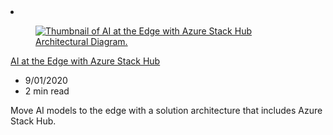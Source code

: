 <!-- This file is automatically generated by build/architectures/build_index.py. Any updates will be lost. -->

<!-- markdownlint-disable MD033 -->

<li class="grid-item item-column" data-categories="AI + Machine Learning Hybrid ">
<article class="card">
    <div class="card-header has-margin-bottom-none" aria-hidden="true">
        <figure class="image diagram has-height-175 has-overflow-hidden level">
            <a href="/azure/architecture/solution-ideas/articles/ai-at-the-edge"><img src="/azure/architecture/browse/thumbs/ai-at-the-edge.png" class="diagram" alt="Thumbnail of AI at the Edge with Azure Stack Hub Architectural Diagram." data-linktype="relative-path"></a>
        </figure>
    </div>
    <div class="card-content">
        <a class="card-content-title has-margin-top-none" href="/azure/architecture/solution-ideas/articles/ai-at-the-edge">
            <p>AI at the Edge with Azure Stack Hub</p>
        </a>
        <ul class="card-content-metadata">
            <li>9/01/2020</li>
            <li>2 min read</li>
        </ul>
        <p class="card-content-description">Move AI models to the edge with a solution architecture that includes Azure Stack Hub.</p>
        <div class="bottom-to-top-fade is-hidden-mobile"></div>
    </div>
</article>
</li>
